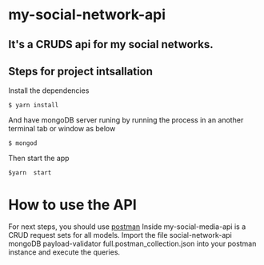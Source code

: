 # my-social-network-api

##  It's a CRUDS api for my social networks.


##  Steps for project intsallation 
Install the dependencies

	$ yarn install

And have mongoDB server runing by running the process in an another terminal tab or window as below

	$ mongod

Then start the app

    $yarn  start
    
# How to use the API
For next steps, you should use <a href='https://www.postman.com/'>postman</a>
Inside my-social-media-api is a CRUD request sets for all models. Import the file social-network-api mongoDB payload-validator full.postman_collection.json into your postman instance and execute the queries.


